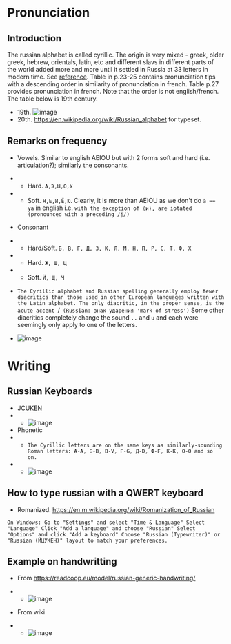 # Pronunciation
## Introduction
The russian alphabet is called cyrillic. The origin is very mixed - greek, older greek, hebrew, orientals, latin, etc and different slavs in different parts of the world added more and more until it settled in Russia at 33 letters in modern time. See [reference](https://en.wikipedia.org/wiki/Russian_alphabet#/media/File:Historical_evolution_of_the_Russian_Cyrillic_alphabet,_until_the_19th_century_(Grech).jpg). Table in p.23-25 contains pronunciation tips with a descending order in similarity of pronunciation in french. Table p.27 provides pronunciation in french. Note that the order is not english/french. The table below is 19th century.
* 19th. ![image](https://github.com/jhmlam/Russian/assets/33080741/fcd974fe-2202-45c0-883f-6b4a5759430b)
* 20th. https://en.wikipedia.org/wiki/Russian_alphabet for typeset. 



## Remarks on frequency
* Vowels. Similar to english AEIOU but with 2 forms soft and hard (i.e. articulation?); similarly the consonants. 
* * Hard. `А,Э,Ы,О,У`
* * Soft. `Я,Е,И,Ё,Ю`. Clearly, it is more than AEIOU as we don't do `a == ya` in english i.e. `with the exception of ⟨и⟩, are iotated (pronounced with a preceding /j/)`

* Consonant
* * Hard/Soft. `Б, В, Г,
Д, З, К,
Л, М, Н,
П, Р, С,
Т, Ф, Х`
* * Hard. `Ж, Ш, Ц`
* * Soft. `Й, Щ, Ч`

* `The Cyrillic alphabet and Russian spelling generally employ fewer diacritics than those used in other European languages written with the Latin alphabet. The only diacritic, in the proper sense, is the acute accent `/` (Russian: знак ударения 'mark of stress')` Some other diacritics completely change the sound `..` and `u` and each were seemingly only apply to one of the letters. 

* ![image](https://github.com/jhmlam/Russian/assets/33080741/88df8360-c030-4c0c-b952-a7a5d203c9ab)


# Writing
## Russian Keyboards
* [JCUKEN](https://en.wikipedia.org/wiki/JCUKEN)
* * ![image](https://github.com/jhmlam/Russian/assets/33080741/3cea6385-b95e-4db3-8f37-1e5b1e73e587)
* Phonetic 
* * `The Cyrillic letters are on the same keys as similarly-sounding Roman letters: А-A, Б-B, В-V, Г-G, Д-D, Ф-F, К-K, О-O and so on.`
* * ![image](https://github.com/jhmlam/Russian/assets/33080741/20d9f9b0-6ca2-4d01-973a-4a562acb9538)

## How to type russian with a QWERT keyboard
* Romanized. https://en.m.wikipedia.org/wiki/Romanization_of_Russian

`On Windows:
Go to "Settings" and select "Time & Language"
Select "Language"
Click "Add a language" and choose "Russian"
Select "Options" and click "Add a keyboard"
Choose "Russian (Typewriter)" or "Russian (ЙЦУКЕН)" layout to match your preferences.`

## Example on handwritting
* From https://readcoop.eu/model/russian-generic-handwriting/
* * ![image](https://github.com/jhmlam/Russian/assets/33080741/181627a2-0e3b-41e5-b4b9-cbcb447c795c)

* From wiki
* * ![image](https://github.com/jhmlam/Russian/assets/33080741/dfe22ef1-4d98-4236-9de0-11f13140627f)
